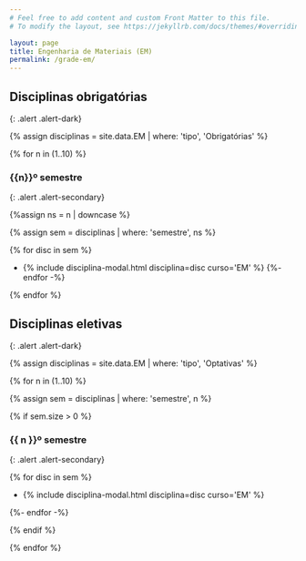 ```yaml
---
# Feel free to add content and custom Front Matter to this file.
# To modify the layout, see https://jekyllrb.com/docs/themes/#overriding-theme-defaults

layout: page
title: Engenharia de Materiais (EM)
permalink: /grade-em/
---
```


## Disciplinas obrigatórias
{: .alert .alert-dark}

{% assign disciplinas = site.data.EM | where: 'tipo', 'Obrigatórias' %}

{% for n in (1..10) %}

### {{n}}º semestre
{: .alert .alert-secondary}

{%assign ns = n | downcase %}

{% assign sem = disciplinas | where: 'semestre', ns %}

{% for disc in sem %}
- {% include disciplina-modal.html disciplina=disc curso='EM' %}
{%- endfor -%}

{% endfor %}

## Disciplinas eletivas
{: .alert .alert-dark}

{% assign disciplinas = site.data.EM | where: 'tipo', 'Optativas' %}

{% for n in (1..10) %}

{% assign sem = disciplinas | where: 'semestre', n %}

{% if sem.size > 0 %}

### {{ n }}º semestre
{: .alert .alert-secondary}

{% for disc in sem %}

- {% include disciplina-modal.html disciplina=disc curso='EM' %}

{%- endfor -%}

{% endif %}

{% endfor %}
